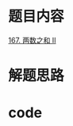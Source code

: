 # 题目内容
[167. 两数之和 II](https://leetcode.cn/problems/two-sum-ii-input-array-is-sorted/description/)


# 解题思路

# code
